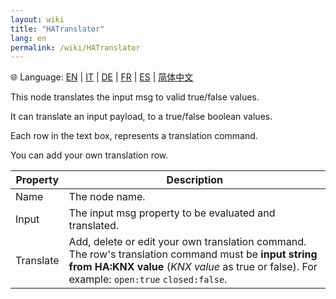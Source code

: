 ```yaml
---
layout: wiki
title: "HATranslator"
lang: en
permalink: /wiki/HATranslator
---
```

🌐 Language: [EN](https://supergiovane.github.io/node-red-contrib-knx-ultimate/wiki/HATranslator) | [IT](https://supergiovane.github.io/node-red-contrib-knx-ultimate/wiki/it-HATranslator) | [DE](https://supergiovane.github.io/node-red-contrib-knx-ultimate/wiki/de-HATranslator) | [FR](https://supergiovane.github.io/node-red-contrib-knx-ultimate/wiki/fr-HATranslator) | [ES](https://supergiovane.github.io/node-red-contrib-knx-ultimate/wiki/es-HATranslator) | [简体中文](https://supergiovane.github.io/node-red-contrib-knx-ultimate/wiki/zh-CN-HATranslator)

This node translates the input msg to valid true/false values.

It can translate an input payload, to a true/false boolean values.

Each row in the text box, represents a translation command. 

You can add your own translation row.

|Property|Description|
|--|--|
| Name | The node name. |
| Input | The input msg property to be evaluated and translated. |
| Translate | Add, delete or edit your own translation command. The row's translation command must be **input string from HA:KNX value** (_KNX value_ as true or false). For example: <code>open:true</code> <code>closed:false</code>. |
